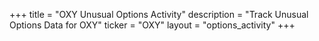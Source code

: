 +++
title = "OXY Unusual Options Activity"
description = "Track Unusual Options Data for OXY"
ticker = "OXY"
layout = "options_activity"
+++

